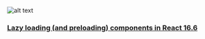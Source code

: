 
![alt text](https://cdn-images-1.medium.com/max/2000/1*O-tDkDg9bmDsnvX4vzhHkQ.png "Logo Title Text 1")
### [Lazy loading (and preloading) components in React 16.6](https://medium.com/@pomber/lazy-loading-and-preloading-components-in-react-16-6-804de091c82d)
